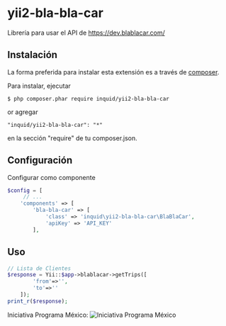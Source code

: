 yii2-bla-bla-car
=====================

Librería para usar el API de https://dev.blablacar.com/



## Instalación

La forma preferida para instalar esta extensión es a través de [composer](http://getcomposer.org/download/).

Para instalar, ejecutar

```
$ php composer.phar require inquid/yii2-bla-bla-car
```

or agregar

```
"inquid/yii2-bla-bla-car": "*"
```
en la sección "require" de tu composer.json.

## Configuración

Configurar como componente
```php
$config = [
     // ...
    'components' => [
        'bla-bla-car' => [
            'class' => 'inquid\yii2-bla-bla-car\BlaBlaCar',
            'apiKey' => 'API_KEY'
        ],
```

## Uso
```php
// Lista de Clientes
$response = Yii::$app->blablacar->getTrips([
        'from'=>'',
        'to'=>''
    ]);
print_r($response);
```
Iniciativa Programa México: 
![Iniciativa Programa México](https://lh5.googleusercontent.com/k6u-DepqdgZzTk15Kxx6UPuZJ0ldiv6EPuhhJYRp8QfB89kLxU-D1D7YdYST-gGXnSxl9LFixzn5sYg=w1920-h990)

